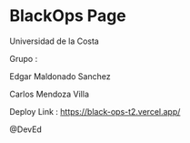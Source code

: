 # BlackOps Page
Universidad de la Costa

Grupo : 

Edgar Maldonado Sanchez

Carlos Mendoza Villa

Deploy Link : https://black-ops-t2.vercel.app/

@DevEd
